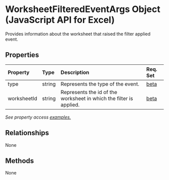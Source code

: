 # WorksheetFilteredEventArgs Object (JavaScript API for Excel)

Provides information about the worksheet that raised the filter applied event.

## Properties

| Property	   | Type	|Description| Req. Set|
|:---------------|:--------|:----------|:----|
|type|string|Represents the type of the event.|[beta](../requirement-sets/excel-api-requirement-sets.md)|
|worksheetId|string|Represents the id of the worksheet in which the filter is applied.|[beta](../requirement-sets/excel-api-requirement-sets.md)|

_See property access [examples.](#property-access-examples)_

## Relationships
None


## Methods
None

